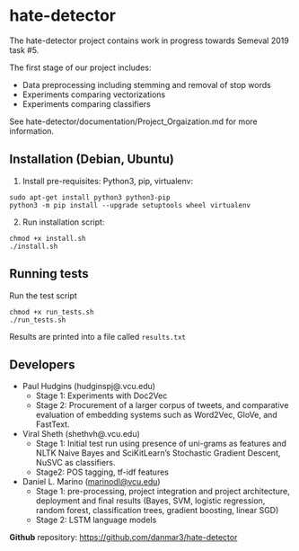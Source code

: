 # hate-detector
The hate-detector project contains work in progress towards Semeval 2019 task #5.

The first stage of our project includes:

* Data preprocessing including stemming and removal of stop words
* Experiments comparing vectorizations
* Experiments comparing classifiers

See hate-detector/documentation/Project_Orgaization.md for more information.

## Installation (Debian, Ubuntu)
1. Install pre-requisites: Python3, pip, virtualenv:

```
sudo apt-get install python3 python3-pip
python3 -m pip install --upgrade setuptools wheel virtualenv
```

2. Run installation script:
```
chmod +x install.sh
./install.sh
```

## Running tests
Run the test script
```
chmod +x run_tests.sh
./run_tests.sh
```

Results are printed into a file called `results.txt`

## Developers
* Paul Hudgins (hudginspj@.vcu.edu)
  * Stage 1: Experiments with Doc2Vec
  * Stage 2: Procurement of a larger corpus of tweets, and comparative evaluation of embedding systems such as Word2Vec, GloVe, and FastText.
* Viral Sheth (shethvh@.vcu.edu)
  * Stage  1:  Initial test run using presence of uni-grams as features and NLTK Naive Bayes and SciKitLearn’s Stochastic Gradient Descent, NuSVC as classifiers.
  * Stage2: POS tagging, tf-idf features
* Daniel L. Marino (marinodl@vcu.edu)
  * Stage 1: pre-processing, project integration and project architecture, deployment and final results (Bayes, SVM, logistic regression, random forest, classification trees, gradient boosting, linear SGD)
  * Stage 2: LSTM language models

**Github** repository: https://github.com/danmar3/hate-detector
